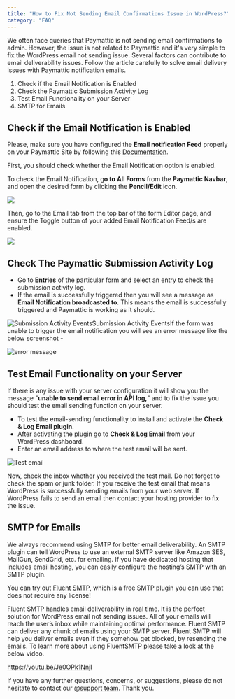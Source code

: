 ```yaml
---
title: "How to Fix Not Sending Email Confirmations Issue in WordPress?"
category: "FAQ"
---
```

We often face queries that Paymattic is not sending email confirmations to admin. However, the issue is not related to Paymattic and it's very simple to fix the WordPress email not sending issue. Several factors can contribute to email deliverability issues. Follow the article carefully to solve email delivery issues with Paymattic notification emails.

1. Check if the Email Notification is Enabled
2. Check the Paymattic Submission Activity Log
3. Test Email Functionality on your Server
4. SMTP for Emails

## Check if the Email Notification is Enabled

Please, make sure you have configured the **Email notification Feed** properly on your Paymattic Site by following this [Documentation](/how-to-setup-email-notifications-in-paymattic-wordpress-plugin).

First, you should check whether the Email Notification option is enabled.

To check the Email Notification, g**o to**  **All Forms** from the **Paymattic Navbar**, and open the desired form by clicking the **Pencil/Edit** icon.

![](/images/faq/how-to-fix-not-sending-email-confirmations-issue-in-wordpress-with-paymattic/EditPencil-icon-of-a-specific-form-2-scaled.webp)

Then, go to the Email tab from the top bar of the form Editor page, and ensure the Toggle button of your added Email Notification Feed/s are enabled.

![](/images/faq/how-to-fix-not-sending-email-confirmations-issue-in-wordpress-with-paymattic/enabled-email-notification-feed-scaled.webp)

## Check The Paymattic Submission Activity Log[](https://wpmanageninja.com/docs/fluent-form/miscellaneous/wp-fluent-forms-not-sending-email-confirmations/#check-the-fluent-forms-submission-activity-log)
- Go to **Entries** of the particular form and select an entry to check the submission activity log.
- If the email is successfully triggered then you will see a message as **Email Notification broadcasted to**. This means the email is successfully triggered and Paymattic is working as it should.

![Submission Activity Events](/add1-1.png)Submission Activity EventsIf the form was unable to trigger the email notification you will see an error message like the below screenshot -

![error message](/add2-1.png)

## Test Email Functionality on your Server

If there is any issue with your server configuration it will show you the message "**unable to send email error in API log,**" and to fix the issue you should test the email sending function on your server.
- To test the email-sending functionality to install and activate the **Check &amp; Log Email plugin**.
- After activating the plugin go to **Check &amp; Log Email** from your WordPress dashboard.
- Enter an email address to where the test email will be sent.

![Test email](/Test-email-1024x663.png)

Now, check the inbox whether you received the test mail. Do not forget to check the spam or junk folder. If you receive the test email that means WordPress is successfully sending emails from your web server. If WordPress fails to send an email then contact your hosting provider to fix the issue.

## SMTP for Emails

We always recommend using SMTP for better email deliverability. An SMTP plugin can tell WordPress to use an external SMTP server like Amazon SES, MailGun, SendGrid, etc. for emailing. If you have dedicated hosting that includes email hosting, you can easily configure the hosting’s SMTP with an SMTP plugin.

You can try out [Fluent SMTP](https://wordpress.org/plugins/fluent-smtp/), which is a free SMTP plugin you can use that does not require any license!

Fluent SMTP handles email deliverability in real time. It is the perfect solution for WordPress email not sending issues. All of your emails will reach the user’s inbox while maintaining optimal performance. Fluent SMTP can deliver any chunk of emails using your SMTP server. Fluent SMTP will help you deliver emails even if they somehow get blocked, by resending the emails. To learn more about using FluentSMTP please take a look at the below video.

https://youtu.be/Je0OPk1NnjI 

If you have any further questions, concerns, or suggestions, please do not hesitate to contact our [@support team](https://wpmanageninja.com/support-tickets/?utm_source=wpmn&utm_medium=home&utm_campaign=site#/). Thank you.